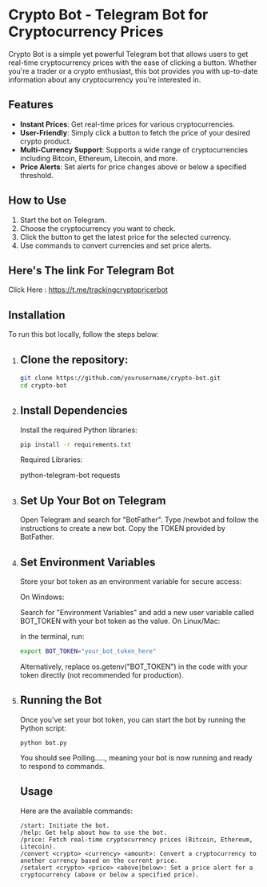 # Crypto Bot - Telegram Bot for Cryptocurrency Prices

Crypto Bot is a simple yet powerful Telegram bot that allows users to get real-time cryptocurrency prices with the ease of clicking a button. Whether you're a trader or a crypto enthusiast, this bot provides you with up-to-date information about any cryptocurrency you're interested in.

## Features

- **Instant Prices**: Get real-time prices for various cryptocurrencies.
- **User-Friendly**: Simply click a button to fetch the price of your desired crypto product.
- **Multi-Currency Support**: Supports a wide range of cryptocurrencies including Bitcoin, Ethereum, Litecoin, and more.
- **Price Alerts**: Set alerts for price changes above or below a specified threshold.

## How to Use

1. Start the bot on Telegram.
2. Choose the cryptocurrency you want to check.
3. Click the button to get the latest price for the selected currency.
4. Use commands to convert currencies and set price alerts.

## Here's The link For Telegram Bot

Click Here : https://t.me/trackingcryptopricerbot

## Installation

To run this bot locally, follow the steps below:

1. ## Clone the repository:
   ```bash
   git clone https://github.com/yourusername/crypto-bot.git
   cd crypto-bot
   ```
2. ## Install Dependencies
   
   Install the required Python libraries:
   ```bash
   pip install -r requirements.txt
   ```
   Required Libraries:

   python-telegram-bot
   requests

3. ## Set Up Your Bot on Telegram
   Open Telegram and search for "BotFather".
   Type /newbot and follow the instructions to create a new bot.
   Copy the TOKEN provided by BotFather.
4. ## Set Environment Variables
   Store your bot token as an environment variable for secure access:

   On Windows:

   Search for "Environment Variables" and add a new user variable called BOT_TOKEN with your bot token as the value.
   On Linux/Mac:

   In the terminal, run:
   ```bash
   export BOT_TOKEN="your_bot_token_here"
   ```
   Alternatively, replace os.getenv("BOT_TOKEN") in the code with your token directly (not recommended for production).
5. ## Running the Bot
   Once you’ve set your bot token, you can start the bot by running the Python script:

   ```
   python bot.py
   ```
   You should see Polling....., meaning your bot is now running and ready to respond to commands.

   ## Usage
   Here are the available commands:
   ```
   /start: Initiate the bot.
   /help: Get help about how to use the bot.
   /price: Fetch real-time cryptocurrency prices (Bitcoin, Ethereum, Litecoin).
   /convert <crypto> <currency> <amount>: Convert a cryptocurrency to another currency based on the current price.
   /setalert <crypto> <price> <above|below>: Set a price alert for a cryptocurrency (above or below a specified price). 
   ```
